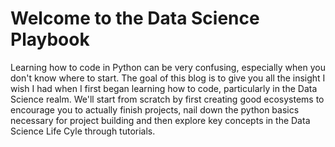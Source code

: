 # Welcome to the Data Science Playbook

Learning how to code in Python can be very confusing, especially when you don't know where to start. 
The goal of this blog is to give you all the insight I wish I had when I first began learning how to code, particularly in the Data Science realm. 
We'll start from scratch by first creating good ecosystems to encourage you to actually finish projects, nail down the python basics necessary for project building and then explore key concepts in the Data Science Life Cyle through tutorials.

` `


